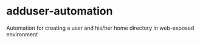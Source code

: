 # adduser-automation
Automation for creating a user and his/her home directory in web-exposed environment
